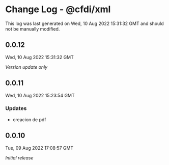 # Change Log - @cfdi/xml

This log was last generated on Wed, 10 Aug 2022 15:31:32 GMT and should not be manually modified.

## 0.0.12
Wed, 10 Aug 2022 15:31:32 GMT

_Version update only_

## 0.0.11
Wed, 10 Aug 2022 15:23:54 GMT

### Updates

- creacion de pdf

## 0.0.10
Tue, 09 Aug 2022 17:08:57 GMT

_Initial release_


